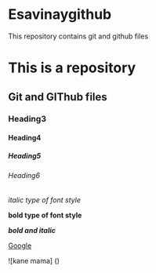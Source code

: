 # Esavinaygithub
This repository contains git and github files

# This is a repository
## Git and GIThub files
### Heading3
#### Heading4
##### Heading5
###### Heading6

*italic type of font style*

**bold type of font style**

***bold and italic***

[Google](www.google.com)

![kane mama]
()
